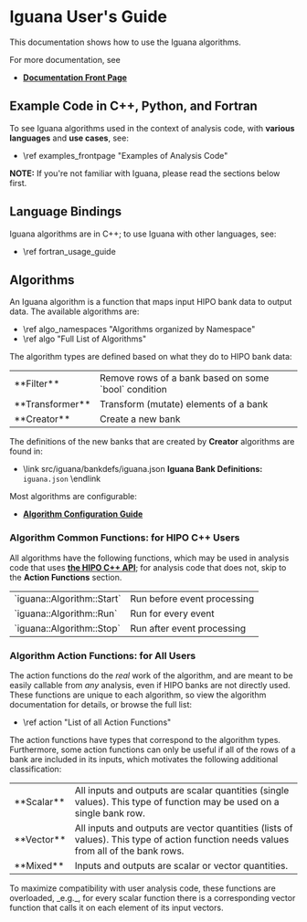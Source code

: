 # Iguana User's Guide

This documentation shows how to use the Iguana algorithms.

For more documentation, see
- [**Documentation Front Page**](https://github.com/JeffersonLab/iguana/blob/main/README.md)

## Example Code in C++, Python, and Fortran

To see Iguana algorithms used in the context of analysis code, with **various languages** and **use cases**, see:
- \ref examples_frontpage "Examples of Analysis Code"

**NOTE:** If you're not familiar with Iguana, please read the sections below first.

## Language Bindings

Iguana algorithms are in C++; to use Iguana with other languages, see:
- \ref fortran_usage_guide

## Algorithms

An Iguana algorithm is a function that maps input HIPO bank data to output data. The available algorithms are:

- \ref algo_namespaces "Algorithms organized by Namespace"
- \ref algo "Full List of Algorithms"

The algorithm types are defined based on what they do to HIPO bank data:

<table>
<tr><td> **Filter** </td><td> Remove rows of a bank based on some `bool` condition </td></tr>
<tr><td> **Transformer** </td><td> Transform (mutate) elements of a bank </td></tr>
<tr><td> **Creator** </td><td> Create a new bank </td></tr>
</table>

The definitions of the new banks that are created by **Creator** algorithms are found in:
- \link src/iguana/bankdefs/iguana.json **Iguana Bank Definitions:** `iguana.json` \endlink

Most algorithms are configurable:
- [**Algorithm Configuration Guide**](https://github.com/JeffersonLab/iguana/blob/main/doc/configuration.md)

### Algorithm Common Functions: for HIPO C++ Users

All algorithms have the following functions, which may be used in analysis code
that uses [**the HIPO C++ API**](https://github.com/gavalian/hipo); for
analysis code that does not, skip to the **Action Functions** section.

<table>
<tr><td> `iguana::Algorithm::Start` </td><td> Run before event processing </td></tr>
<tr><td> `iguana::Algorithm::Run` </td><td> Run for every event </td></tr>
<tr><td> `iguana::Algorithm::Stop` </td><td> Run after event processing </td></tr>
</table>

### Algorithm Action Functions: for All Users

The action functions do the _real_ work of the algorithm, and are meant to be
easily callable from _any_ analysis, even if HIPO banks are not directly used.
These functions are unique to each algorithm, so view the algorithm
documentation for details, or browse the full list:

- \ref action "List of all Action Functions"

The action functions have types that correspond to the algorithm types.
Furthermore, some action functions can only be useful if all of the rows of a
bank are included in its inputs, which motivates the following additional
classification:
<table>
<tr><td> **Scalar** </td><td>
All inputs and outputs are scalar quantities (single values).
This type of function may be used on a single bank row.
</td></tr>
<tr><td> **Vector** </td><td>
All inputs and outputs are vector quantities (lists of values).
This type of action function needs values from all of the bank rows.
</td></tr>
<tr><td> **Mixed** </td><td>
Inputs and outputs are scalar or vector quantities.
</td></tr>
</table>
To maximize compatibility with user analysis code, these functions are
overloaded, _e.g._, for every scalar function there is a corresponding vector
function that calls it on each element of its input vectors.

